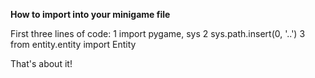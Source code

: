 **How to import into your minigame file**

First three lines of code:
1	import pygame, sys
2	sys.path.insert(0, '..')
3	from entity.entity import Entity

That's about it!